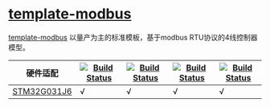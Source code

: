 ﻿# [template-modbus](https://github.com/OS-Q/template-modbus)

[template-modbus](https://github.com/OS-Q/template-modbus) 以量产为主的标准模板，基于modbus RTU协议的4线控制器模型。

| 硬件适配 | [![Build Status](https://github.com/OS-Q/template-modbus/workflows/arduino/badge.svg)](https://github.com/OS-Q/template-modbus/actions/workflows/arduino.yml) | [![Build Status](https://github.com/OS-Q/template-modbus/workflows/cmsis/badge.svg)](https://github.com/OS-Q/template-modbus/actions/workflows/cmsis.yml) | [![Build Status](https://github.com/OS-Q/template-modbus/workflows/libopencm3/badge.svg)](https://github.com/OS-Q/template-modbus/actions/workflows/libopencm3.yml) | [![Build Status](https://github.com/OS-Q/template-modbus/workflows/stm32cube/badge.svg)](https://github.com/OS-Q/template-modbus/actions/workflows/stm32cube.yml) |
| ------- | ------- | ------ | --------- | --------- |
| [STM32G031J6](https://doc.soc.xin/STM32G031) |  √  |  √  |  √  |  √  |

